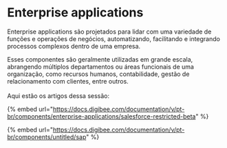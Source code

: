# Enterprise applications

Enterprise applications são projetados para lidar com uma variedade de funções e operações de negócios, automatizando, facilitando e integrando processos complexos dentro de uma empresa.

Esses componentes são geralmente utilizadas em grande escala, abrangendo múltiplos departamentos ou áreas funcionais de uma organização, como recursos humanos, contabilidade, gestão de relacionamento com clientes, entre outros.\
\
Aqui estão os artigos dessa sessão:&#x20;

{% embed url="https://docs.digibee.com/documentation/v/pt-br/components/enterprise-applications/salesforce-restricted-beta" %}

{% embed url="https://docs.digibee.com/documentation/v/pt-br/components/untitled/sap" %}
